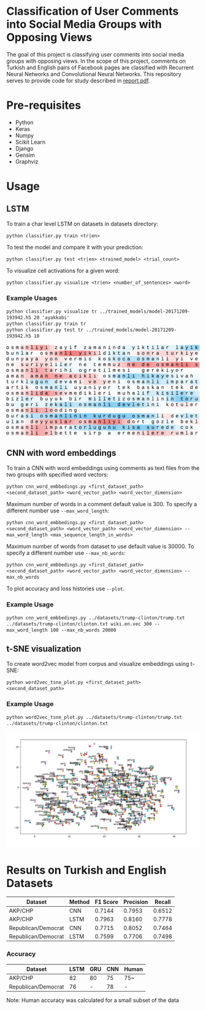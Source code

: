# Classification of User Comments into Social Media Groups with Opposing Views
The goal of this project is classifying user comments into social media groups with opposing views. In the scope
of this project, comments on Turkish and English pairs of Facebook pages are classified with Recurrent Neural Networks and Convolutional Neural Networks. This repository serves to provide code for study described in [report.pdf](report.pdf).

# Pre-requisites
- Python
- Keras
- Numpy
- Scikit Learn
- Django 
- Gensim
- Graphviz

# Usage
## LSTM
To train a char level LSTM on datasets in datasets directory:

    python classifier.py train <tr|en> 

To test the model and compare it with your prediction:

    python classifier.py test <tr|en> <trained_model> <trial_count>
    
To visualize cell activations for a given word:

    python classifier.py visualize <tr|en> <number_of_sentences> <word>

### Example Usages

    python classifier.py visualize tr ../trained_models/model-20171209-193942.h5 20 'ayakkabi'
    python classifier.py train tr
    python classifier.py test tr ../trained_models/model-20171209-193942.h5 10

![alt text](images/neuron-1.png "Layer 2 Neuron 39 - Activations in several comments including ”osmanli”")

## CNN with word embeddings
To train a CNN with word embeddings using comments as text files from the two groups with specified word vectors:

    python cnn_word_embbedings.py <first_dataset_path> <second_dataset_path> <word_vector_path> <word_vector_dimension> 

Maximum number of words in a comment default value is 300. To specify a different number use `--max_word_length`:

    python cnn_word_embbedings.py <first_dataset_path> <second_dataset_path> <word_vector_path> <word_vector_dimension> --max_word_length <max_sequence_length_in_words>

Maximum number of words from dataset to use default value is 30000. To specify a different number use `--max_nb_words`:

    python cnn_word_embbedings.py <first_dataset_path> <second_dataset_path> <word_vector_path> <word_vector_dimension> --max_nb_words

To plot accuracy and loss histories use `--plot`.

### Example Usage
    python cnn_word_embbedings.py ../datasets/trump-clinton/trump.txt ../datasets/trump-clinton/clinton.txt wiki.en.vec 300 --max_word_length 100 --max_nb_words 20000

## t-SNE visualization
To create word2vec model from corpus and visualize embeddings using t-SNE:

    python word2vec_tsne_plot.py <first_dataset_path> <second_dataset_path>

### Example Usage
    python word2vec_tsne_plot.py ../datasets/trump-clinton/trump.txt ../datasets/trump-clinton/clinton.txt

![alt text](images/tsne-turkish.png "t-SNE representation of word embeddings from turkish dataset.")


# Results on Turkish and English Datasets

| Dataset | Method | F1 Score | Precision | Recall |
|---|---|---|---|---|
| AKP/CHP | CNN | 0.7144 | 0.7953 | 0.6512 |
| AKP/CHP | LSTM | 0.7963 | 0.8160 | 0.7778 |
| Republican/Democrat | CNN | 0.7715 | 0.8052 | 0.7464 |
| Republican/Democrat | LSTM | 0.7599 | 0.7706 | 0.7498 |


### Accuracy
| Dataset | LSTM | GRU | CNN | Human |
|---|---|---|---|---|
|AKP/CHP | 82 | 80 | 75 | 75~ |
|Republican/Democrat | 76 | - | 78 | - |

Note: Human accuracy was calculated for a small subset of the data


